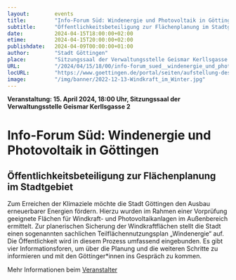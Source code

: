 ```yaml
---
layout:        events
title:         "Info-Forum Süd: Windenergie und Photovoltaik in Göttingen"
subtitle:      "Öffentlichkeitsbeteiligung zur Flächenplanung im Stadtgebiet"
date:          2024-04-15T18:00:00+02:00
etime:         2024-04-15T20:00:00+02:00
publishdate:   2024-04-09T00:00:00+01:00
author:        "Stadt Göttingen"
place:         "Sitzungssaal der Verwaltungsstelle Geismar Kerllsgasse 2"
URL:           "/2024/04/15/18/00/info-forum_sued__windenergie_und_photovoltaik_in_goettingen"
locURL:        "https://www.goettingen.de/portal/seiten/aufstellung-des-sachlichen-teilflaechennutzungsplans-windenergie-900001126-25480.html"
image:         "/img/banner/2022-12-13-Windkraft_im_Winter.jpg"
---
```


**Veranstaltung: 15. April 2024, 18:00 Uhr, Sitzungssaal der Verwaltungsstelle Geismar Kerllsgasse 2**

Info-Forum Süd: Windenergie und Photovoltaik in Göttingen
===========

Öffentlichkeitsbeteiligung zur Flächenplanung im Stadtgebiet
-----------

Zum Erreichen der Klimaziele möchte die Stadt Göttingen den Ausbau erneuerbarer Energien fördern. Hierzu wurden im Rahmen einer Vorprüfung geeignete Flächen für Windkraft- und Photovoltaikanlagen im Außenbereich ermittelt.  Zur planerischen Sicherung der Windkraftflächen  stellt die Stadt einen sogenannten sachlichen Teilflächennutzungsplan „Windenergie“ auf. Die Öffentlichkeit wird in diesem Prozess umfassend eingebunden. Es gibt vier Informationsforen, um über die Planung und die weiteren Schritte zu informieren und mit den Göttinger*innen ins Gespräch zu kommen.


Mehr Informationen beim [Veranstalter](https://www.goettingen.de/portal/seiten/aufstellung-des-sachlichen-teilflaechennutzungsplans-windenergie-900001126-25480.html)
